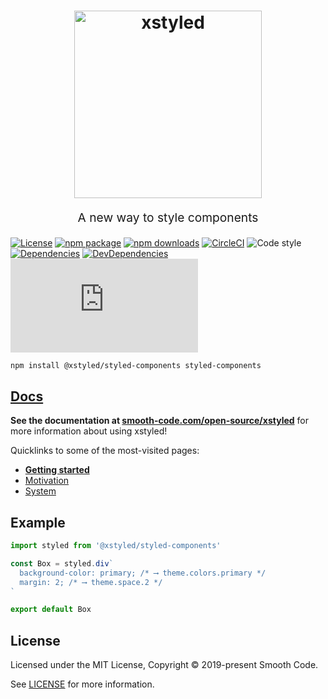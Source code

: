 <h1 align="center">
  <img src="https://raw.githubusercontent.com/smooth-code/xstyled/master/resources/xstyled-logo.jpg" alt="xstyled" title="xstyled" width="300">
</h1>
<p align="center" style="font-size: 1.2rem;">A new way to style components</p>

[![License](https://img.shields.io/npm/l/@xstyled/styled-components.svg)](https://github.com/smooth-code/xstyled/blob/master/LICENSE)
[![npm package](https://img.shields.io/npm/v/@xstyled/styled-components/latest.svg)](https://www.npmjs.com/package/@xstyled/styled-components)
[![npm downloads](https://img.shields.io/npm/dm/@xstyled/styled-components.svg)](https://www.npmjs.com/package/@xstyled/styled-components)
[![CircleCI](https://circleci.com/gh/smooth-code/xstyled.svg?style=svg)](https://circleci.com/gh/smooth-code/xstyled)
![Code style](https://img.shields.io/badge/code_style-prettier-ff69b4.svg)
[![Dependencies](https://img.shields.io/david/smooth-code/xstyled.svg?path=packages%2Fstyled-components)](https://david-dm.org/smooth-code/xstyled?path=packages/styled-components)
[![DevDependencies](https://img.shields.io/david/dev/smooth-code/xstyled.svg)](https://david-dm.org/smooth-code/xstyled?type=dev)
[![Small size](https://img.badgesize.io/https://unpkg.com/@xstyled/styled-components/dist/xstyled.min.js?compression=gzip)](https://unpkg.com/@xstyled/styled-components/dist/xstyled.min.js)

```bash
npm install @xstyled/styled-components styled-components
```

## [Docs](https://www.smooth-code.com/open-source/xstyled)

**See the documentation at [smooth-code.com/open-source/xstyled](https://www.smooth-code.com/open-source/xstyled)** for more information about using xstyled!

Quicklinks to some of the most-visited pages:

- [**Getting started**](https://www.smooth-code.com/open-source/xstyled/docs/getting-started/)
- [Motivation](https://www.smooth-code.com/open-source/xstyled/docs/motivation/)
- [System](https://www.smooth-code.com/open-source/xstyled/docs/system/)

## Example

```js
import styled from '@xstyled/styled-components'

const Box = styled.div`
  background-color: primary; /* ⟶ theme.colors.primary */
  margin: 2; /* ⟶ theme.space.2 */
`

export default Box
```

## License

Licensed under the MIT License, Copyright © 2019-present Smooth Code.

See [LICENSE](./LICENSE) for more information.
